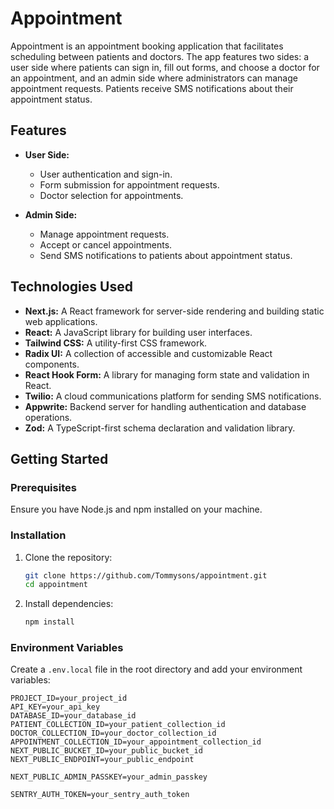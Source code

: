 # Appointment

Appointment is an appointment booking application that facilitates scheduling between patients and doctors. The app features two sides: a user side where patients can sign in, fill out forms, and choose a doctor for an appointment, and an admin side where administrators can manage appointment requests. Patients receive SMS notifications about their appointment status.

## Features

- **User Side:**
  - User authentication and sign-in.
  - Form submission for appointment requests.
  - Doctor selection for appointments.
  
- **Admin Side:**
  - Manage appointment requests.
  - Accept or cancel appointments.
  - Send SMS notifications to patients about appointment status.

## Technologies Used

- **Next.js:** A React framework for server-side rendering and building static web applications.
- **React:** A JavaScript library for building user interfaces.
- **Tailwind CSS:** A utility-first CSS framework.
- **Radix UI:** A collection of accessible and customizable React components.
- **React Hook Form:** A library for managing form state and validation in React.
- **Twilio:** A cloud communications platform for sending SMS notifications.
- **Appwrite:** Backend server for handling authentication and database operations.
- **Zod:** A TypeScript-first schema declaration and validation library.

## Getting Started

### Prerequisites

Ensure you have Node.js and npm installed on your machine.

### Installation

1. Clone the repository:
    ```sh
    git clone https://github.com/Tommysons/appointment.git
    cd appointment
    ```

2. Install dependencies:
    ```sh
    npm install
    ```

### Environment Variables

Create a `.env.local` file in the root directory and add your environment variables:
```env
PROJECT_ID=your_project_id
API_KEY=your_api_key
DATABASE_ID=your_database_id
PATIENT_COLLECTION_ID=your_patient_collection_id
DOCTOR_COLLECTION_ID=your_doctor_collection_id
APPOINTMENT_COLLECTION_ID=your_appointment_collection_id
NEXT_PUBLIC_BUCKET_ID=your_public_bucket_id
NEXT_PUBLIC_ENDPOINT=your_public_endpoint

NEXT_PUBLIC_ADMIN_PASSKEY=your_admin_passkey

SENTRY_AUTH_TOKEN=your_sentry_auth_token
